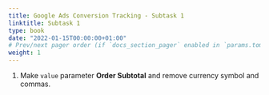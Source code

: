 ```yaml
---
title: Google Ads Conversion Tracking - Subtask 1
linktitle: Subtask 1
type: book
date: "2022-01-15T00:00:00+01:00"
# Prev/next pager order (if `docs_section_pager` enabled in `params.toml`)
weight: 1
---
```


1. Make `value` parameter **Order Subtotal** and remove currency symbol and commas.


